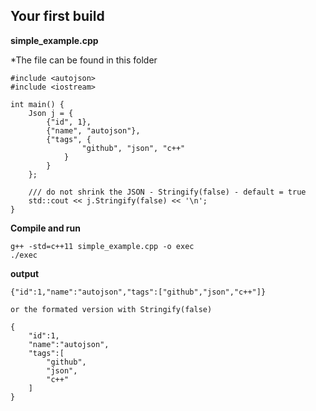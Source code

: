 Your first build
------------------

**simple_example.cpp**

*The file can be found in this folder 
```
#include <autojson>
#include <iostream>

int main() {
    Json j = {
        {"id", 1},
        {"name", "autojson"},
        {"tags", {
                "github", "json", "c++"
            }
        }
    };
    
    /// do not shrink the JSON - Stringify(false) - default = true
    std::cout << j.Stringify(false) << '\n';
}
```

**Compile and run**
```
g++ -std=c++11 simple_example.cpp -o exec
./exec
```

**output**
```
{"id":1,"name":"autojson","tags":["github","json","c++"]}

or the formated version with Stringify(false)

{
    "id":1,
    "name":"autojson",
    "tags":[
        "github",
        "json",
        "c++"
    ]
}
```